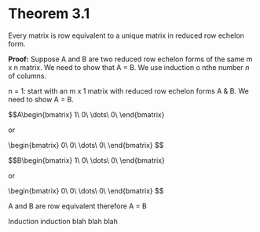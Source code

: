 # Theorem 3.1


Every matrix is row equivalent to a unique matrix in reduced row echelon form.

__Proof:__ Suppose A and B are two reduced row echelon forms of the same m x n matrix. We need to show that A = B.
We use induction o nthe number $n$ of columns.

n = 1: start with an m x 1 matrix with reduced row echelon forms A & B.
We need to show A = B.

$$A\begin{bmatrix}
1\\
0\\
\dots\\
0\\
\end{bmatrix}

or

\begin{bmatrix}
0\\
0\\
\dots\\
0\\
\end{bmatrix}
$$


$$B\begin{bmatrix}
1\\
0\\
\dots\\
0\\
\end{bmatrix}

or

\begin{bmatrix}
0\\
0\\
\dots\\
0\\
\end{bmatrix}
$$

A and B are row equivalent therefore A = B

Induction induction blah blah blah
